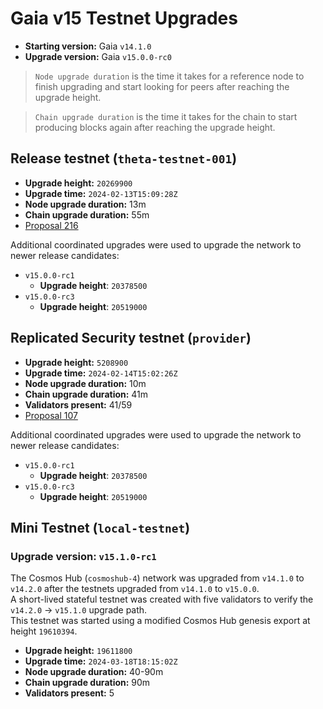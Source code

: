 # Gaia v15 Testnet Upgrades

* **Starting version:** Gaia `v14.1.0`
* **Upgrade version:** Gaia `v15.0.0-rc0`

> `Node upgrade duration` is the time it takes for a reference node to finish upgrading and start looking for peers after reaching the upgrade height.

> `Chain upgrade duration` is the time it takes for the chain to start producing blocks again after reaching the upgrade height.


## Release testnet (`theta-testnet-001`)

* **Upgrade height:** `20269900`
* **Upgrade time:** `2024-02-13T15:09:28Z`
* **Node upgrade duration:** 13m
* **Chain upgrade duration:** 55m
* [Proposal 216](https://explorer.polypore.xyz/theta-testnet-001/gov/216)

Additional coordinated upgrades were used to upgrade the network to newer release candidates:

* `v15.0.0-rc1`
  * **Upgrade height**: `20378500`
* `v15.0.0-rc3`
  * **Upgrade height**: `20519000`

## Replicated Security testnet (`provider`)

* **Upgrade height:** `5208900`
* **Upgrade time:** `2024-02-14T15:02:26Z`
* **Node upgrade duration:** 10m
* **Chain upgrade duration:** 41m
* **Validators present:** 41/59
* [Proposal 107](https://explorer.polypore.xyz/provider/gov/107)

Additional coordinated upgrades were used to upgrade the network to newer release candidates:

* `v15.0.0-rc1`
  * **Upgrade height**: `20378500`
* `v15.0.0-rc3`
  * **Upgrade height**: `20519000`

## Mini Testnet (`local-testnet`)

### Upgrade version: `v15.1.0-rc1`

The Cosmos Hub (`cosmoshub-4`) network was upgraded from `v14.1.0` to `v14.2.0` after the testnets upgraded from `v14.1.0` to `v15.0.0`.  
A short-lived stateful testnet was created with five validators to verify the `v14.2.0` -> `v15.1.0` upgrade path.  
This testnet was started using a modified Cosmos Hub genesis export at height `19610394`.

* **Upgrade height:** `19611800`
* **Upgrade time:** `2024-03-18T18:15:02Z`
* **Node upgrade duration:** 40-90m
* **Chain upgrade duration:** 90m
* **Validators present:** 5
